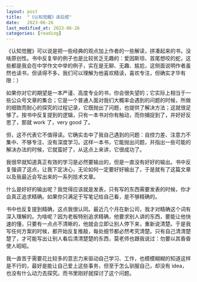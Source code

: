 ```yaml
---
layout: post
title:  "《认知觉醒》读后感"
date:   2023-06-26
last_modified_at: 2023-06-26
categories: [reading]
---
```


《认知觉醒》可以说是把一些经典的观点加上作者的一些解读，拼凑起来的书，没啥原创性。书中反复举的例子也是比较贫乏无趣的：爱因斯坦、首尾想咬的蛇，这些都是我会在中学作文中举的例子，实在是无聊、无趣、尴尬，这侧面说明作者虽然也读书，但读得不多，我们可以理解为他喜欢精读，喜欢专注，但确实才华有限：）  

如果你对它的期望是一本严谨、高度专业的书，你会很失望的；它实际上相当于一些公众号文章的集合；它是一个普通人面对我们大概率会遇到的问题的时候，所做的细致而耐心的探究的过程记录，它既抛出了问题，也提供了解决方法；这就很足够了。按书中反复提到的逻辑，只有一本书对你有触动，而你捕捉到了，并好好反思了，那就 work 了，very good 了。  

但，这不代表它不值得读。它确实击中了我自己遇到的问题：自控力差、注意力不集中、不够专注、没有深度学习。这样一本书，它能抛出问题，并指出一些可能的解决办法的时候，它就蛮好了，从这点上来讲，它很成功了。  

我很早就知道真正有效的学习是必然要输出的，但是一直没有好好的输出。书中反复强调了这点，让我下定决心，无论如何一定要好好输出了，于是就有了这篇文章以及我最近会写出来的一系列技术文章。  

什么是好好的输出呢？我觉得应该就是发表，只有写的东西需要发表的时候，你才会真正追求精确。如果你只满足于写笔记给自己看，是不够精确的。  

书中也反复提到精确，这点我很认同。最近几个月在新公司，我才对精确这个词有深入理解的。为啥呢？因为老板特别追求精确，他要求别人讲的东西，要能让他快速的懂，只要有一点点不清晰的，他就会立即让别人停下来，重新说清楚。于是我写任何方案的时候，都开始反复推敲，每处细节都必然考究清楚。只有自己清清楚楚了，才可能写出让别人看后清清楚楚的东西，莫老师也跟我说过：勿要以其昏昏使人昭昭。  

我一直苦于需要花比较多的意志力来驱动自己学习、工作，也模模糊糊的知道这样是不行的，最好是能让自己爱上这些事务，但至于怎么驯服自己，却没有 idea，也没有什么动力去探究。而书里刚好就探讨了这个问题。  